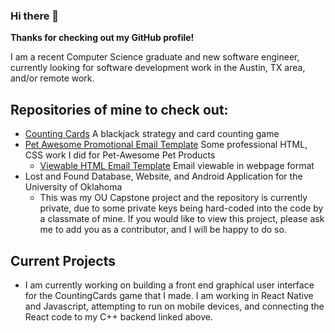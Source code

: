 ### Hi there 👋

**Thanks for checking out my GitHub profile!**

I am a recent Computer Science graduate and new software engineer, currently looking for software development work in the Austin, TX area, and/or remote work.

## Repositories of mine to check out:

- [Counting Cards](https://github.com/gaberull/CountingCards) A blackjack strategy and card counting game
- [Pet Awesome Promotional Email Template](https://github.com/gaberull/gaberull.github.io) Some professional HTML, CSS work I did for Pet-Awesome Pet Products
  - [Viewable HTML Email Template](https://gaberull.github.io) Email viewable in webpage format
- Lost and Found Database, Website, and Android Application for the University of Oklahoma
  - This was my OU Capstone project and the repository is currently private, due to some private keys being hard-coded into the code by a classmate of mine. If you would like to view this project, please ask me to add you as a contributor, and I will be happy to do so.
  
## Current Projects
- I am currently working on building a front end graphical user interface for the CountingCards game that I made. I am working in React Native and Javascript, attempting to run on mobile devices, and connecting the React code to my C++ backend linked above.

<!--
**gaberull/gaberull** is a ✨ _special_ ✨ repository because its `README.md` (this file) appears on your GitHub profile.

Here are some ideas to get you started:

- 🔭 I’m currently working on ...
- 🌱 I’m currently learning ...
- 👯 I’m looking to collaborate on ...
- 🤔 I’m looking for help with ...
- 💬 Ask me about ...
- 📫 How to reach me: ...
- 😄 Pronouns: ...
- ⚡ Fun fact: ...
-->
